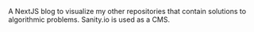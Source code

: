 A NextJS blog to visualize my other repositories that contain solutions to algorithmic problems. Sanity.io is used as a CMS.
